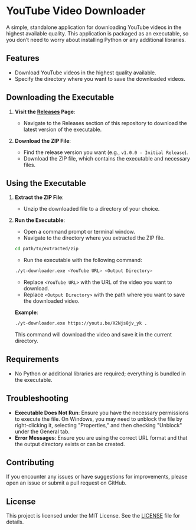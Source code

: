 # YouTube Video Downloader

A simple, standalone application for downloading YouTube videos in the highest available quality. This application is packaged as an executable, so you don’t need to worry about installing Python or any additional libraries.

## Features

- Download YouTube videos in the highest quality available.
- Specify the directory where you want to save the downloaded videos.

## Downloading the Executable

1. **Visit the [Releases](https://github.com/ElCalvoYT/YT-Dowloader/releases) Page**:
   - Navigate to the Releases section of this repository to download the latest version of the executable.

2. **Download the ZIP File**:
   - Find the release version you want (e.g., `v1.0.0 - Initial Release`).
   - Download the ZIP file, which contains the executable and necessary files.

## Using the Executable

1. **Extract the ZIP File**:
   - Unzip the downloaded file to a directory of your choice.

2. **Run the Executable**:
   - Open a command prompt or terminal window.
   - Navigate to the directory where you extracted the ZIP file.

   ```bash
   cd path/to/extracted/zip
   ```

   - Run the executable with the following command:

   ```bash
   ./yt-downloader.exe <YouTube URL> <Output Directory>
   ```

   - Replace `<YouTube URL>` with the URL of the video you want to download.
   - Replace `<Output Directory>` with the path where you want to save the downloaded video.

   **Example**:

   ```bash
   ./yt-downloader.exe https://youtu.be/X2Njs8jv_yk .
   ```

   This command will download the video and save it in the current directory.

## Requirements

- No Python or additional libraries are required; everything is bundled in the executable.

## Troubleshooting

- **Executable Does Not Run**: Ensure you have the necessary permissions to execute the file. On Windows, you may need to unblock the file by right-clicking it, selecting "Properties," and then checking "Unblock" under the General tab.
- **Error Messages**: Ensure you are using the correct URL format and that the output directory exists or can be created.

## Contributing

If you encounter any issues or have suggestions for improvements, please open an issue or submit a pull request on GitHub.

## License

This project is licensed under the MIT License. See the [LICENSE](LICENSE) file for details.

